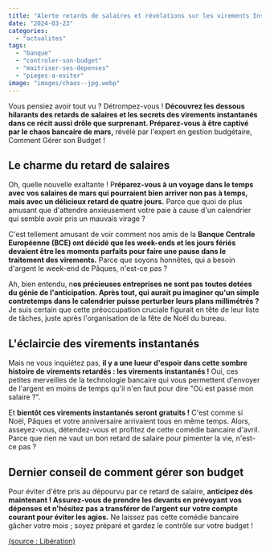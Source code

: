 ```yaml
---
title: "Alerte retards de salaires et révélations sur les virements Instantanés : Le chaos bancaire de mars !"
date: "2024-03-23"
categories: 
  - "actualites"
tags: 
  - "banque"
  - "controler-son-budget"
  - "maitriser-ses-depenses"
  - "pieges-a-eviter"
image: "images/chaos--jpg.webp"
---
```


Vous pensiez avoir tout vu ? Détrompez-vous ! **Découvrez les dessous hilarants des retards de salaires et les secrets des virements instantanés dans ce récit aussi drôle que surprenant. Préparez-vous à être captivé par le chaos bancaire de mars,** révélé par l'expert en gestion budgétaire, Comment Gérer son Budget !

## **Le charme du retard de salaires**

Oh, quelle nouvelle exaltante ! P**réparez-vous à un voyage dans le temps avec vos salaires de mars qui pourraient bien arriver non pas à temps, mais avec un délicieux retard de quatre jours.** Parce que quoi de plus amusant que d'attendre anxieusement votre paie à cause d'un calendrier qui semble avoir pris un mauvais virage ?

C'est tellement amusant de voir comment nos amis de la **Banque Centrale Européenne (BCE) ont décidé que les week-ends et les jours fériés devaient être les moments parfaits pour faire une pause dans le traitement des virements.** Parce que soyons honnêtes, qui a besoin d'argent le week-end de Pâques, n'est-ce pas ?

Ah, bien entendu, n**os précieuses entreprises ne sont pas toutes dotées du génie de l'anticipation. Après tout, qui aurait pu imaginer qu'un simple contretemps dans le calendrier puisse perturber leurs plans millimétrés ?** Je suis certain que cette préoccupation cruciale figurait en tête de leur liste de tâches, juste après l'organisation de la fête de Noël du bureau.

## **L'éclaircie des virements instantanés**

Mais ne vous inquiétez pas, **il y a une lueur d'espoir dans cette sombre histoire de virements retardés : les virements instantanés !** Oui, ces petites merveilles de la technologie bancaire qui vous permettent d'envoyer de l'argent en moins de temps qu'il n'en faut pour dire "Où est passé mon salaire ?".

Et **bientôt ces virements instantanés seront gratuits !** C'est comme si Noël, Pâques et votre anniversaire arrivaient tous en même temps. Alors, asseyez-vous, détendez-vous et profitez de cette comédie bancaire d'avril. Parce que rien ne vaut un bon retard de salaire pour pimenter la vie, n'est-ce pas ?

## Dernier conseil de comment gérer son budget

Pour éviter d'être pris au dépourvu par ce retard de salaire, **anticipez dès maintenant ! Assurez-vous de prendre les devants en prévoyant vos dépenses et n'hésitez pas a transférer de l’argent sur votre compte courant pour éviter les agios.** Ne laissez pas cette comédie bancaire gâcher votre mois ; soyez préparé et gardez le contrôle sur votre budget !

[(source : Libération)](https://www.liberation.fr/economie/de-possibles-retards-pour-les-salaires-de-mars-les-entreprises-appelees-a-prendre-des-mesures-danticipation-20240322_KPE77XSUGFAU3KD6ICM64TH5EY/?utm_medium=Social&xtor=CS7-50-&utm_source=Facebook&fbclid=IwAR3J6zYm2RgY6XMhtJW73TFzl5WoIgGaGN6Tq24aKzOrtYGiZPfomZlvDtE#Echobox=1711134933)
